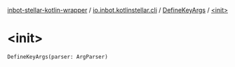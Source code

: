 [inbot-stellar-kotlin-wrapper](../../index.md) / [io.inbot.kotlinstellar.cli](../index.md) / [DefineKeyArgs](index.md) / [&lt;init&gt;](./-init-.md)

# &lt;init&gt;

`DefineKeyArgs(parser: ArgParser)`